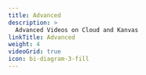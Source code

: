 ```yaml
---
title: Advanced 
description: >
  Advanced Videos on Cloud and Kanvas
linkTitle: Advanced
weight: 4
videoGrid: true
icon: bi-diagram-3-fill
---
```


